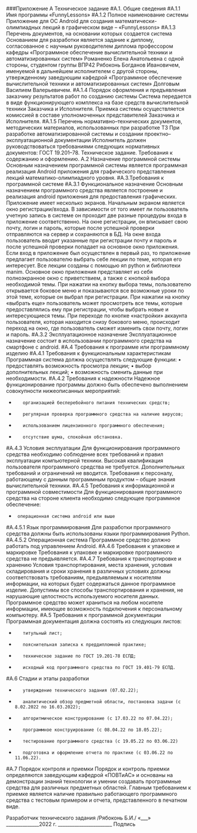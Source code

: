 ###Приложение А Техническое задание
#А.1. Общие сведения
#А.1.1 Имя программы
«FunnyLessons»
#А.1.2 Полное наименование системы
Приложение для ОС Android для создания математически-олимпиадных лекций в графическом виде – «FunnyLessons»
#А.1.3 Перечень документов, на основании которых создается система
Основанием для разработки является задание к диплому, согласованное с научным руководителем диплома профессором кафедры «Программное обеспечение вычислительной техники и автоматизированных систем» Романенко Елена Анатольевна  с одной стороны, студентом группы ВПР42 Рябоконь Богданов Ивановичем, именуемой в дальнейшем исполнителем с другой стороны, утвержденному заведующим кафедрой «Программное обеспечение вычислительной техники и автоматизированных систем» Долговым Василием Валерьевичем.
#А.1.4 Порядок оформления и предъявления заказчику результатов работ по созданию системы
Система передается в виде функционирующего комплекса на базе средств вычислительной техники Заказчика и Исполнителя. Приемка системы осуществляется комиссией в составе уполномоченных представителей Заказчика и Исполнителя.
#А.1.5 Перечень нормативно–технических документов, методических материалов, использованных при разработке ТЗ
При разработке автоматизированной системы и создании проектно–эксплуатационной документации Исполнитель должен руководствоваться требованиями следующих нормативных документов:
ГОСТ 19.201–78. Техническое задание. Требования к содержанию и оформлению.
А.2 Назначение программной системы
Основным назначением программной системы является программная реализация Android приложения для графического представления лекций математико-олимпиадного уровня.
#А.3.Требования к программной системе
#А.3.1 Функциональное назначение
Основным назначением программного средства является построение и реализация android приложения для предоставления графических.
Приложение имеет несколько экранов. Начальным экраном является окно регистрации/входа. В зависимости от того имеет ли пользователь учетную запись в системе он проходит две разные процедуры входа в приложение соответственно. На окне регистрации, он вписывает свою почту, логин и пароль, которые после успешной проверки отправляются на сервер и сохраняются в БД. На окне входа пользователь вводит указанные при регистрации почту и пароль и после успешной проверки попадает на основное окно приложения.
Если вход в приложение был осуществлен в первый раз, то приложение предлагает пользователю выбрать себе лекции по теме, которая его интересует. Все лекции созданы с помощью яп python и библиотеки manim.
Основное окно приложения представляет из себя полноэкранное окно с приветствием, а также с кнопкой выбора необходимой темы.
При нажатии на кнопку выбора темы, пользователю открывается боковое меню и показываются все возможные уроки по этой теме, которые он выбрал при регистрации.
При нажатии на кнопку «выбрать еще» пользователь может просмотреть все темы, которые предоставлялись ему при регистрации, чтобы выбрать новые и интересующиеся темы.
При переходе по кнопке «настройки» аккаунта пользователя, которая находится снизу бокового меню, происходит переход на окно, где пользователь сможет изменить свои почту, логин и пароль.
#А.3.2 Эксплуатационное назначение
Эксплуатационное назначение состоит в использовании программного средства на смартфоне с android.
#A.4 Требования к программе или программному изделию
#А.4.1 Требования к функциональным характеристикам
Программная система должна осуществлять следующие функции:
•	предоставлять возможность просмотра лекции;
•	выбор дополнительных лекций;
•	возможность сменить данные при необходимости.
#А.4.2 Требования к надежности
Надежное функционирование программы должно быть обеспечено выполнением совокупности нижеописанных мероприятий:
-        организацией бесперебойного питания технических средств;
-        регулярная проверка программного средства на наличие вирусов;
-        использованием лицензионного программного обеспечения;
-        отсутствие шума, спокойная обстановка.
#А.4.3 Условия эксплуатации
Для функционирования программного средства необходимо соблюдение всех требований и правил эксплуатации компьютерной техники.
Высокая квалификация пользователя программного средства не требуется. Дополнительных требований и ограничений не вводится.
Требования к персоналу, работающему с данным программным продуктом – общие знания вычислительной техники.
#А.4.5 Требования к информационной и программной совместимости
Для функционирования программного средства на стороне клиента необходимо следующее программное обеспечение:
-      операционная система android или выше
#А.4.5.1 Язык программирования
Для разработки программного средства должны быть использованы языки программирования Python.
#А.4.5.2 Операционная система
Программное средство должно работать под управлением Android.
#А.4.6 Требования к упаковке и маркировке
Требования к упаковке и маркировке программного средства не предъявляется.
#А.4.7 Требования к транспортировке и хранению
Условия транспортирования, места хранения, условия складирования и сроки хранения в различных условиях должны соответствовать требованиям, предъявляемым к носителям информации, на которых будет содержаться данное программное изделие.
Допустимы все способы транспортирования и хранения, не нарушающие целостность используемого носителя данных. Программное средство может храниться на любом носителе информации, имеющее возможность подключения к персональному компьютеру.
#А.5 Требования к программной документации
Программная документация должна состоять из следующих листов:
-        титульный лист;
-        пояснительная записка к преддипломной практике;
-        техническое задание по ГОСТ 19.201-78 ЕСПД;
-        исходный код программного средства по ГОСТ 19.401-79 ЕСПД.
#А.6 Стадии и этапы разработки
-        утверждение технического задания (07.02.22);
-        аналитический обзор предметной области, постановка задачи (с 8.02.2022 по 16.03.2022);
-        алгоритмическое конструирование (с 17.03.22 по 07.04.22);
-        программное конструирование (с 08.04.22 по 18.05.22);
-        тестирование программного средства (с 19.05.22 по 03.06.22)
-        подготовка и оформление отчета по практике (с 03.06.22 по 11.06.22).
#А.7 Порядок контроля и приемки
Порядок и контроль приемки определяются заведующим кафедрой «ПОВТиАС» и основаны на демонстрации знаний технологии и умении создавать программные средства для различных предметных областей.
Главным требованием к приемке является наличие правильно работающего программного средства с тестовым примером и отчета, представленного в печатном виде.

Разработчик технического задания       	      	      	/Рябоконь Б.И./
«___» ______________2022 г.      	      	_______________________
Подпись
